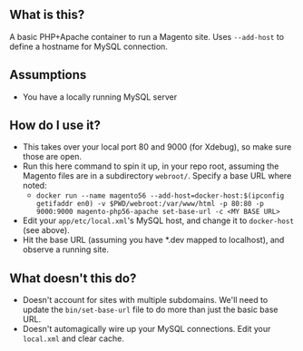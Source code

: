 ## What is this?
A basic PHP+Apache container to run a Magento site. Uses `--add-host` to define a hostname for MySQL connection.

## Assumptions
- You have a locally running MySQL server

## How do I use it?
- This takes over your local port 80 and 9000 (for Xdebug), so make sure those are open.
- Run this here command to spin it up, in your repo root, assuming the Magento files are in a subdirectory `webroot/`. Specify a base URL where noted:
  - `docker run --name magento56 --add-host=docker-host:$(ipconfig getifaddr en0) -v $PWD/webroot:/var/www/html -p 80:80 -p 9000:9000 magento-php56-apache set-base-url -c <MY BASE URL>`
- Edit your `app/etc/local.xml`'s MySQL host, and change it to `docker-host` (see above).
- Hit the base URL (assuming you have *.dev mapped to localhost), and observe a running site.

## What doesn't this do?
- Doesn't account for sites with multiple subdomains. We'll need to update the `bin/set-base-url` file to do more than just the basic base URL.
- Doesn't automagically wire up your MySQL connections. Edit your `local.xml` and clear cache.